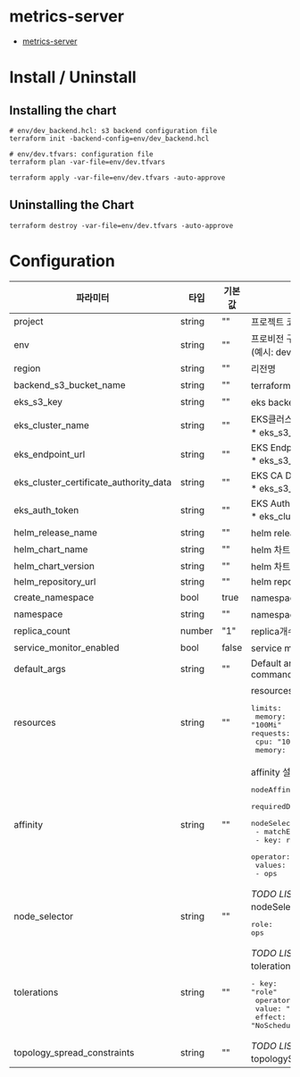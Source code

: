 # metrics-server

- [metrics-server](https://github.com/kubernetes-sigs/metrics-server)


# Install / Uninstall

## Installing the chart

```
# env/dev_backend.hcl: s3 backend configuration file
terraform init -backend-config=env/dev_backend.hcl

# env/dev.tfvars: configuration file
terraform plan -var-file=env/dev.tfvars

terraform apply -var-file=env/dev.tfvars -auto-approve
```

## Uninstalling the Chart

```
terraform destroy -var-file=env/dev.tfvars -auto-approve
```


# Configuration

|파라미터|타입|기본값|설명|
|--------|--------|--------|--------|
|project|string|""|프로젝트 코드명|
|env|string|""|프로비전 구성 환경 </br>(예시: dev, stg, qa, prod, ...)|
|region|string|""|리전명|
|backend_s3_bucket_name|string|""|terraform s3버킷명|
|eks_s3_key|string|""|eks backend에 대한 s3 키파일|
|eks_cluster_name|string|""|EKS클러스터명<br/>* eks_s3_key 설정시 자동 설정됨|
|eks_endpoint_url|string|""|EKS Endpoint URL<br/>* eks_s3_key 설정시 자동 설정됨|
|eks_cluster_certificate_authority_data|string|""|EKS CA Data<br/>* eks_s3_key 설정시 자동 설정됨|
|eks_auth_token|string|""|EKS Auth Token<br/>* eks_cluster_name 설정하면 자동 설정됨|
|helm_release_name|string|""|helm release명|
|helm_chart_name|string|""|helm 차트명|
|helm_chart_version|string|""|helm 차트버전|
|helm_repository_url|string|""|helm repository url|
|create_namespace|bool|true|namespace 생성여부|
|namespace|string|""|namespace명|
|replica_count|number|"1"|replica개수|
|service_monitor_enabled|bool|false|service monitor 설정여부|
|default_args|string|""|Default arguments to pass to the metrics-server command.|
|resources|string|""|resources 설정(yaml)<br/><pre>limits:<br/>  memory: "100Mi"<br/>requests:<br/>  cpu: "100m"<br/>  memory: "100Mi"</pre>|
|affinity|string|""|affinity 설정(yaml)<br/><pre>nodeAffinity:<br/>  requiredDuringSchedulingIgnoredDuringExecution:<br/>    nodeSelectorTerms:<br/>    - matchExpressions:<br/>      - key: role<br/>        operator: In<br/>        values:<br/>        - ops</pre>|
|node_selector|string|""|*TODO LIST*<br/>nodeSelect설정(yaml)<br/><pre>role: ops</pre>|
|tolerations|string|""|*TODO LIST*<br/>tolerations설정(yaml)<br/><pre>- key: "role"<br/>  operator: "Equal"<br/>  value: "ops"<br/>  effect: "NoSchedule"</pre>|
|topology_spread_constraints|string|""|*TODO LIST*<br/>topologySpreadConstraints설정(yaml)</br>|



